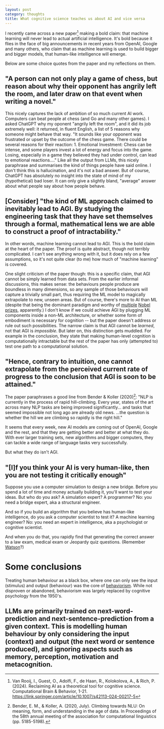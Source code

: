 ```yaml
---
layout: post
category: thoughts
title: What cognitive science teaches us about AI and vice versa
---
```


I recently came across a new paper[^1] making a bold claim: that machine learning will never lead to actual artificial intelligence. It's bold because it flies in the face of big announcements in recent years from OpenAI, Google and many others, who claim that as machine learning is used to build bigger and bigger models, that human-like intelligence will emerge. 

Below are some choice quotes from the paper and my reflections on them.

## "A person can not only play a game of chess, but reason about why their opponent has angrily left the room, and later draw on that event when writing a novel."

This nicely captures the lack of ambition of so much current AI work. Computers can beat people at chess (and Go and many other games). I asked ChatGPT why my oponent "angrily left the room", and it did its job extremely well: it returned, in fluent English, a list of 5 reasons why someone might behave that way. "It sounds like your opponent was frustrated or upset by the outcome of the chess game. There could be several reasons for their reaction: 1. Emotional Investment: Chess can be intense, and some players invest a lot of energy and focus into the game. Losing, especially in a game they believed they had under control, can lead to emotional reactions...." Like all the output from LLMs, this nicely paraphrase and summarises the kind of things people have said online. I don't think this is hallucination, and it's not a bad answer. But of course, ChatGPT has absolutely no insight into the state of mind of my (hypothetical) bad loser. It can only give a slightly bland, "average" answer about what people say about how people behave.

## [Consider] "the kind of ML approach claimed to inevitably lead to AGI. By studying the engineering task that they have set themselves through a formal, mathematical lens we are able to construct a proof of intractability."  

In other words, machine learning cannot lead to AGI. This is the bold claim at the heart of the paper. The proof is quite abstract, though not terribly complicated. I can't see anything wrong with it, but it does rely on a few assumptions, so it's not quite clear (to me) how much of "machine learning" is covered. 

One slight criticism of the paper though: this is a specific claim, that AGI cannot be simply learned from data sets. From the earlier informal discussions, this makes sense: the behaviours people produce are boundless in many dimensions, so any sample of those behaviours will capture a trivially small part, thus requiring the ML model to magically extrapolate to new, unseen areas. But of course, there's more to AI than ML (despite that being the dominant paradigm and worthy of [multiple](https://www.nobelprize.org/prizes/physics/2024/hinton/facts/) [Nobel](https://www.nobelprize.org/prizes/physics/2024/hopfield/facts/) [prizes](https://www.nobelprize.org/prizes/chemistry/2024/hassabis/facts/), apparently.) I don't know if we could achieve AGI by plugging ML components inside a non-ML architecture, or whether some form of embodiment is necessary for cognition -- but the paper doesn't address or rule out such possibilities. The narrow claim is that AGI cannot be *learned*, not that AGI is *impossible*. But later on, this distinction gets muddled. For example in the conclusion, they state that making human-level cognition is computationally intractable but the rest of the paper has only (attempted to) test one path to a computational solution. 



## "Hence, contrary to intuition, one cannot extrapolate from the perceived current rate of progress to the conclusion that AGI is soon to be attained."

The paper paraphrases a good line from Bender & Koller (2020)[^2]: "NLP is currently in the process of rapid hill-climbing. Every year, states of the art across many NLP tasks are being improved significantly... and tasks that seemed impossible not long ago are already old news. ...the question is whether the hill we are climbing so rapidly is the right hill."

It seems that every week, new AI models are coming out of OpenAI, Google and the rest, and that they are getting better and better at what they do. With ever larger training sets, new algorithms and bigger computers, they can tackle a wide range of language tasks very successfully. 

But what they do isn't AGI. 


## "[I]f you think your AI is very human-like, then you are not testing it critically enough"

Suppose you use a computer simulation to design a new bridge. Before you spend a lot of time and money actually building it, you'll want to test your ideas. But who do you ask? A simulation expert? A programmer? No: you need a bridge expert, aka a structural engineer.

And so if you build an algorithm that you believe has human-like intelligence, do you ask a computer scientist to test it? A machine learning engineer?
No: you need an expert in intelligence, aka a psychologist or cognitive scientist. 

And when you do that, you rapidly find that generating the correct answer to a law exam, medical exam or Jeopardy quiz questions. (Remember [Watson](https://en.wikipedia.org/wiki/IBM_Watson)?)


# Some conclusions

Treating human behaviour as a black box, where one can only see the input (stimulus) and output (behaviour) was the core of [behaviorism](https://en.wikipedia.org/wiki/Behaviorism). While not disproven or abandoned, behaviorism was largely replaced by cognitive psychology from the 1950's. 

LLMs are primarily trained on next-word-prediction and next-sentence-prediction from a given context. This is modelling human behaviour by only considering the input (context) and output (the next word or sentence produced), and ignoring aspects such as memory, perception, motivation and metacognition. 
<br>
----
[^1]: Van Rooij, I., Guest, O., Adolfi, F., de Haan, R., Kolokolova, A., & Rich, P. (2024). Reclaiming AI as a theoretical tool for cognitive science. Computational Brain & Behavior, 1-21. https://link.springer.com/article/10.1007/s42113-024-00217-5
[^2]: Bender, E. M., & Koller, A. (2020, July). Climbing towards NLU: On meaning, form, and understanding in the age of data. In Proceedings of the 58th annual meeting of the association for computational linguistics (pp. 5185-5198).